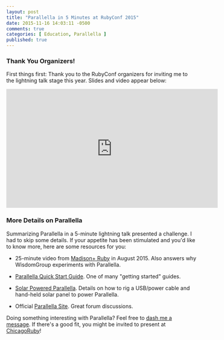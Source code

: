 ```yaml
---
layout: post
title: "Parallella in 5 Minutes at RubyConf 2015"
date: 2015-11-16 14:03:11 -0500
comments: true
categories: [ Education, Parallella ]
published: true
---
```


### Thank You Organizers!

First things first: Thank you to the RubyConf organizers for inviting me to the lightning talk stage this year. Slides and video appear below:

<!--more-->

<center><script async class="speakerdeck-embed" data-id="c5458ed0047c42b387329bd274f4d8d7" data-ratio="1.77777777777778" src="//speakerdeck.com/assets/embed.js"></script></center>

<center><iframe width="560" height="315" src="https://www.youtube.com/embed/v4j-uj_r1xg" frameborder="0" allowfullscreen></iframe></center>

### More Details on Parallella

Summarizing Parallella in a 5-minute lightning talk presented a challenge. I had to skip some details. If your appetite has been stimulated and you'd like to know more, here are some resources for you:

* 25-minute video from [Madison+ Ruby](http://rayhightower.com/blog/2015/08/22/madison-ruby-and-parallella/) in August 2015. Also answers why WisdomGroup experiments with Parallella.

* [Parallella Quick Start Guide](/blog/2014/07/07/parallella-quick-start-guide-with-gotchas/). One of many "getting started" guides.

* [Solar Powered Parallella](/blog/2014/09/09/solar-powered-parallella/). Details on how to rig a USB/power cable and hand-held solar panel to power Parallella.

* Official [Parallella Site](http://parallella.org/). Great forum discussions.

Doing something interesting with Parallella? Feel free to [dash me a message](/contact). If there's a good fit, you might be invited to present at [ChicagoRuby](http://chicagoruby.org)!
